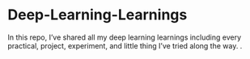 # Deep-Learning-Learnings
In this repo, I’ve shared all my deep learning learnings including every practical, project, experiment, and little thing I’ve tried along the way.
.
